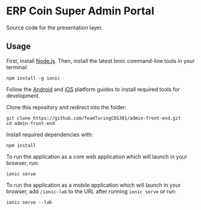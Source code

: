 # ERP Coin Super Admin Portal
Source code for the presentation layer.
## Usage
First, install [Node.js](https://nodejs.org/en/). Then, install the latest Ionic command-line tools in your terminal:
```
npm install -g ionic
```
Follow the [Android](https://cordova.apache.org/docs/en/latest/guide/platforms/android) and [iOS](https://cordova.apache.org/docs/en/latest/guide/platforms/ios) platform guides to install required tools for development.

Clone this repository and redirect into the folder:
```
git clone https://github.com/TeamTuringCOS301/admin-front-end.git
cd admin-front-end
```
Install required dependencies with:
```
npm install
```
To run the application as a core web application which will launch in your browser, run:
```
ionic serve
```
To run the application as a mobile application which will launch in your browser, add `/ionic-lab` to the URL after running `ionic serve` or run:
```
ionic serve --lab
```

